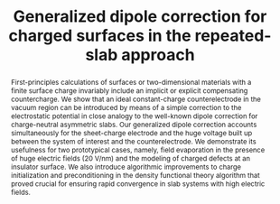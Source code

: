 ---
title: Generalized dipole correction for charged surfaces in the repeated-slab approach
journal: Physical Review B 102, 045403
authors:
  - Christoph Freysoldt
  - Arpit Mishra
  - Michael Ashton
  - Joerg Neugebauer
abstract: First-principles calculations of surfaces or two-dimensional materials with a finite surface charge invariably include an implicit or explicit compensating countercharge. We show that an ideal constant-charge counterelectrode in the vacuum region can be introduced by means of a simple correction to the electrostatic potential in close analogy to the well-known dipole correction for charge-neutral asymmetric slabs. Our generalized dipole correction accounts simultaneously for the sheet-charge electrode and the huge voltage built up between the system of interest and the counterelectrode. We demonstrate its usefulness for two prototypical cases, namely, field evaporation in the presence of huge electric fields (20 V/nm) and the modeling of charged defects at an insulator surface. We also introduce algorithmic improvements to charge initialization and preconditioning in the density functional theory algorithm that proved crucial for ensuring rapid convergence in slab systems with high electric fields.
full-text: https://journals.aps.org/prb/abstract/10.1103/PhysRevB.102.045403
mybinder: https://mybinder.org/v2/gh/pyiron/pyiron_generalized_dipole/master?filepath=dipole.ipynb
---